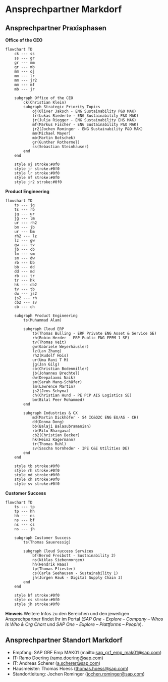 # Ansprechpartner Markdorf

## Ansprechpartner Praxisphasen

**Office of the CEO**

```mermaid
flowchart TD
    ck --- ss
    ss --- gr
    gr --- mm
    gr --- mb
    mm --- oj
    mm --- lr
    mm --- jr2
    mm --- mf
    mb --- jr

    subgraph Office of the CEO
        ck(Christian Klein)
        subgraph Strategic Priority Topics
            oj(Oliver Jaksch - ENG Sustainability P&O MAK)
            lr(Lukas Riederle - ENG Sustainability P&O MAK)
            jr(Julia Riegger - ENG Sustainability EHS MAK)
            mf(Markus Fischer - ENG Sustainability P&O MAK)
            jr2(Jochen Rominger - ENG Sustainability P&O MAK)
            mm(Michael Mayer)
            mb(Martin Botschek)
            gr(Gunther Rothermel)
            ss(Sebastian Steinhäuser)
        end
    end

    style oj stroke:#0f0
    style jr stroke:#0f0
    style lr stroke:#0f0
    style mf stroke:#0f0
    style jr2 stroke:#0f0
```

**Product Engineering**

```mermaid
flowchart TD
    ts --- jg
    ts --- rb
    jg --- ur
    jg --- lm
    ur --- rh2
    bm --- jb
    ur --- bm
    rh2 --- lz
    lz --- gw
    gw --- tv
    jb --- cb
    lm --- sm
    sm --- dw
    rb --- bb
    bb --- dd
    dd --- md
    rb --- tr
    tr --- hk
    hk --- cb2
    tv --- tb
    dw --- js2
    js2 --- rh
    cb2 --- sv    
    cb --- ch  

    subgraph Product Engineering
        ts(Muhammad Alam)

        subgraph Cloud ERP
            tb(Thomas Bulling - ERP Private ENG Asset & Service SE)
            rh(Robin Herder - ERP Public ENG EPPM 1 SE)
            tv(Thomas Veit)
            gw(Gabriele Weyerhäusler)
            lz(Lan Zhang)
            rh2(Rudolf Hois)    
            ur(Uma Rani T M)
            jg(Jan Gilg)        
            cb(Christian Bodenmiller)
            jb(Johannes Brechtel)
            dw(Deepalaxmi Naik)
            sm(Sarah Mang-Schäfer)
            lm(Lawrence Martin)
            js2(Jens Schyma)
            ch(Christian Hund - PE PCP AIS Logistics SE)
            bm(Bilal Peer Mohammed)
        end

        subgraph Industries & CX
            md(Martin Dickhöfer - S4 IC&Q2C ENG EU/AS - CH)
            dd(Donna Dong)
            bb(Balaji Balasubramanian)
            rb(Ritu Bhargava)
            cb2(Christian Becker)
            hk(Heinz Kagermann)
            tr(Thomas Ruhl)
            sv(Sascha Vornheder - IPE C&E Utilities DE)
        end
    end

    style tb stroke:#0f0
    style rh stroke:#0f0
    style md stroke:#0f0
    style ch stroke:#0f0
    style sv stroke:#0f0
```

**Customer Success**

```mermaid
flowchart TD
    ts --- tp
    tp --- hh
    hh --- ns
    ns --- bf
    ns --- cs
    ns --- jh

    subgraph Customer Success
        ts(Thomas Saueressig)

        subgraph Cloud Success Services
            bf(Bernd Freibott - Sustainability 2)
            ns(Niklas Siebenmorgen)
            hh(Hendrik Haas)
            tp(Thomas Pfiester)
            cs(Carla Seehausen - Sustainability 1)
            jh(Jürgen Hauk - Digital Supply Chain 3)
        end
    end

    style bf stroke:#0f0
    style cs stroke:#0f0
    style jh stroke:#0f0
```

**Hinweis**
Weitere Infos zu den Bereichen und den jeweiligen Ansprechpartner findet Ihr im Portal (_SAP One - Explore – Company – Whos Is Who & Org Chart_ und _SAP One - Explore – Plattforms – People_).

## Ansprechpartner Standort Markdorf
- Empfang: SAP GRF Emp MAK01 (mailto:sap_grf_emp_mak01@sap.com)
- IT: Ramo Doering (ramo.doering@sap.com)
- IT: Andreas Scherer (a.scherer@sap.com)
- Hausmeister: Thomas Hoess (thomas.hoess@sap.com)
- Standortleitung: Jochen Rominger (jochen.rominger@sap.com)
